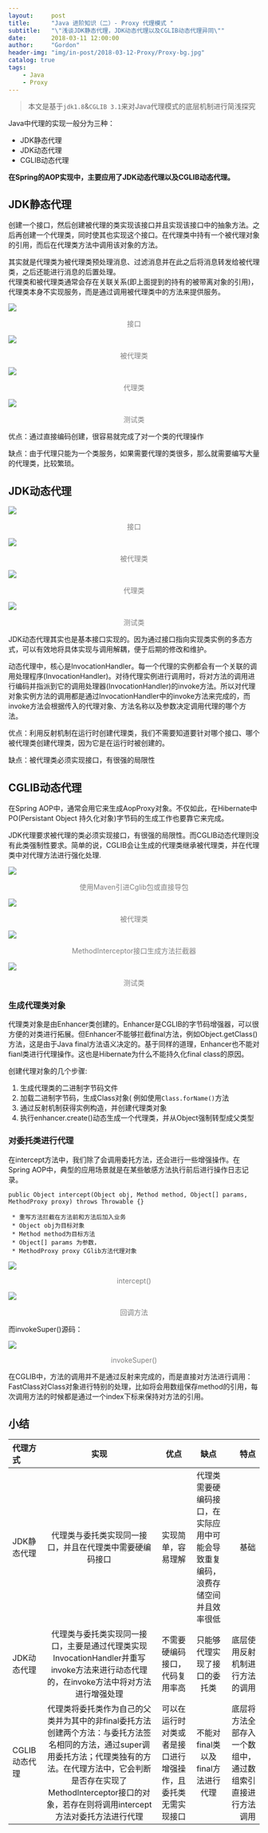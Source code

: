 ```yaml
---
layout:     post
title:      "Java 进阶知识（二）- Proxy 代理模式 "
subtitle:   "\"浅谈JDK静态代理，JDK动态代理以及CGLIB动态代理异同\""
date:       2018-03-11 12:00:00
author:     "Gordon"
header-img: "img/in-post/2018-03-12-Proxy/Proxy-bg.jpg"
catalog: true
tags:
    - Java
    - Proxy
---
```



> 本文是基于`jdk1.8`&`CGLIB 3.1`来对Java代理模式的底层机制进行简浅探究

Java中代理的实现一般分为三种：
* JDK静态代理
* JDK动态代理
* CGLIB动态代理

**在Spring的AOP实现中，主要应用了JDK动态代理以及CGLIB动态代理。**


## JDK静态代理

创建一个接口，然后创建被代理的类实现该接口并且实现该接口中的抽象方法。之后再创建一个代理类，同时使其也实现这个接口。在代理类中持有一个被代理对象的引用，而后在代理类方法中调用该对象的方法。

其实就是代理类为被代理类预处理消息、过滤消息并在此之后将消息转发给被代理类，之后还能进行消息的后置处理。    
代理类和被代理类通常会存在关联关系(即上面提到的持有的被带离对象的引用)，代理类本身不实现服务，而是通过调用被代理类中的方法来提供服务。

![](/img/in-post/2018-03-12-Proxy/static-1.png)
<center style="color:gray">接口</center>

![](/img/in-post/2018-03-12-Proxy/dynamic-2.png)
<center style="color:gray">被代理类</center>

![](/img/in-post/2018-03-12-Proxy/static-3.png)
<center style="color:gray">代理类</center>

![](/img/in-post/2018-03-12-Proxy/static-4.png)
<center style="color:gray">测试类</center>

优点：通过直接编码创建，很容易就完成了对一个类的代理操作

缺点：由于代理只能为一个类服务，如果需要代理的类很多，那么就需要编写大量的代理类，比较繁琐。

## JDK动态代理

![](/img/in-post/2018-03-12-Proxy/dynamic-1.png)
<center style="color:gray">接口</center>

![](/img/in-post/2018-03-12-Proxy/dynamic-2.png)
<center style="color:gray">被代理类</center>

![](/img/in-post/2018-03-12-Proxy/dynamic-3.png)
<center style="color:gray">代理类</center>

![](/img/in-post/2018-03-12-Proxy/dynamic-4.png)
<center style="color:gray">测试类</center>

JDK动态代理其实也是基本接口实现的。因为通过接口指向实现类实例的多态方式，可以有效地将具体实现与调用解耦，便于后期的修改和维护。

动态代理中，核心是InvocationHandler。每一个代理的实例都会有一个关联的调用处理程序(InvocationHandler)。对待代理实例进行调用时，将对方法的调用进行编码并指派到它的调用处理器(InvocationHandler)的invoke方法。所以对代理对象实例方法的调用都是通过InvocationHandler中的invoke方法来完成的，而invoke方法会根据传入的代理对象、方法名称以及参数决定调用代理的哪个方法。

优点：利用反射机制在运行时创建代理类，我们不需要知道要针对哪个接口、哪个被代理类创建代理类，因为它是在运行时被创建的。

缺点：被代理类必须实现接口，有很强的局限性

## CGLIB动态代理

在Spring AOP中，通常会用它来生成AopProxy对象。不仅如此，在Hibernate中PO(Persistant Object 持久化对象)字节码的生成工作也要靠它来完成。

JDK代理要求被代理的类必须实现接口，有很强的局限性。而CGLIB动态代理则没有此类强制性要求。简单的说，CGLIB会让生成的代理类继承被代理类，并在代理类中对代理方法进行强化处理.

![](/img/in-post/2018-03-12-Proxy/cglib-1.png)
<center style="color:gray">使用Maven引进Cglib包或直接导包</center>

![](/img/in-post/2018-03-12-Proxy/cglib-2.png)
<center style="color:gray">被代理类</center>

![](/img/in-post/2018-03-12-Proxy/cglib-3.png)
<center style="color:gray">MethodInterceptor接口生成方法拦截器</center>

![](/img/in-post/2018-03-12-Proxy/cglib-4.png)
<center style="color:gray">测试类</center>

### 生成代理类对象

代理类对象是由Enhancer类创建的。Enhancer是CGLIB的字节码增强器，可以很方便的对类进行拓展。但Enhancer不能够拦截final方法，例如Object.getClass()方法，这是由于Java final方法语义决定的。基于同样的道理，Enhancer也不能对fianl类进行代理操作。这也是Hibernate为什么不能持久化final class的原因。

创建代理对象的几个步骤:

1. 生成代理类的二进制字节码文件
2. 加载二进制字节码，生成Class对象( 例如使用`Class.forName()`方法 
3. 通过反射机制获得实例构造，并创建代理类对象
4. 执行enhancer.create()动态生成一个代理类，并从Object强制转型成父类型

### 对委托类进行代理

在intercept方法中，我们除了会调用委托方法，还会进行一些增强操作。在Spring AOP中，典型的应用场景就是在某些敏感方法执行前后进行操作日志记录。

`public Object intercept(Object obj, Method method, Object[] params,  MethodProxy proxy) throws Throwable {} `

     * 重写方法拦截在方法前和方法后加入业务 
     * Object obj为目标对象 
     * Method method为目标方法 
     * Object[] params 为参数， 
     * MethodProxy proxy CGlib方法代理对象 

![](/img/in-post/2018-03-12-Proxy/intercept-1.png)
<center style="color:gray">intercept()</center>

![](/img/in-post/2018-03-12-Proxy/intercept-2.png)
<center style="color:gray">回调方法</center>

而invokeSuper()源码：

![](/img/in-post/2018-03-12-Proxy/intercept-3.png)
<center style="color:gray">invokeSuper()</center>

在CGLIB中，方法的调用并不是通过反射来完成的，而是直接对方法进行调用：FastClass对Class对象进行特别的处理，比如将会用数组保存method的引用，每次调用方法的时候都是通过一个index下标来保持对方法的引用。

## 小结

代理方式 | 实现 | 优点 | 缺点 | 特点
:- | :-: | :-: | :-: | -:  
JDK静态代理 | 代理类与委托类实现同一接口，并且在代理类中需要硬编码接口 | 实现简单，容易理解 | 代理类需要硬编码接口，在实际应用中可能会导致重复编码，浪费存储空间并且效率很低 | 基础  
JDK动态代理 | 代理类与委托类实现同一接口，主要是通过代理类实现InvocationHandler并重写invoke方法来进行动态代理的，在invoke方法中将对方法进行增强处理 | 不需要硬编码接口，代码复用率高 | 只能够代理实现了接口的委托类 | 底层使用反射机制进行方法的调用 
CGLIB动态代理 | 代理类将委托类作为自己的父类并为其中的非final委托方法创建两个方法：与委托方法签名相同的方法，通过super调用委托方法；代理类独有的方法。在代理方法中，它会判断是否存在实现了MethodInterceptor接口的对象，若存在则将调用intercept方法对委托方法进行代理 | 可以在运行时对类或者是接口进行增强操作，且委托类无需实现接口 | 不能对final类以及final方法进行代理 | 底层将方法全部存入一个数组中，通过数组索引直接进行方法调用
